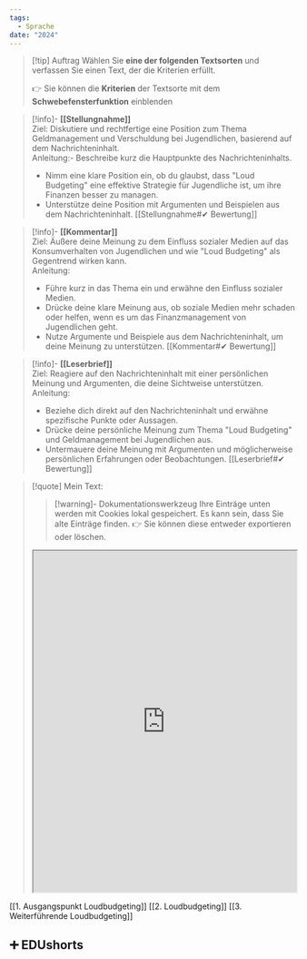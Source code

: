 ```yaml
---
tags:
  - Sprache
date: "2024"
---
```


>[!tip] Auftrag
>Wählen Sie **eine der folgenden Textsorten** und verfassen Sie einen Text, der die Kriterien erfüllt.
>
>👉 Sie können die **Kriterien** der Textsorte mit dem **Schwebefensterfunktion** einblenden


>[!info]- **[[Stellungnahme]]**  
>Ziel: Diskutiere und rechtfertige eine Position zum Thema Geldmanagement und Verschuldung bei Jugendlichen, basierend auf dem Nachrichteninhalt.  
>Anleitung:- Beschreibe kurz die Hauptpunkte des Nachrichteninhalts.
>- Nimm eine klare Position ein, ob du glaubst, dass "Loud Budgeting" eine effektive Strategie für Jugendliche ist, um ihre Finanzen besser zu managen.
>- Unterstütze deine Position mit Argumenten und Beispielen aus dem Nachrichteninhalt.
>  [[Stellungnahme#✔ Bewertung]]

>[!info]- **[[Kommentar]]**  
>Ziel: Äußere deine Meinung zu dem Einfluss sozialer Medien auf das Konsumverhalten von Jugendlichen und wie "Loud Budgeting" als Gegentrend wirken kann.  
>Anleitung:
>- Führe kurz in das Thema ein und erwähne den Einfluss sozialer Medien.
>- Drücke deine klare Meinung aus, ob soziale Medien mehr schaden oder helfen, wenn es um das Finanzmanagement von Jugendlichen geht.
>- Nutze Argumente und Beispiele aus dem Nachrichteninhalt, um deine Meinung zu unterstützen.
>[[Kommentar#✔ Bewertung]]

>[!info]- **[[Leserbrief]]**  
>Ziel: Reagiere auf den Nachrichteninhalt mit einer persönlichen Meinung und Argumenten, die deine Sichtweise unterstützen.  
>Anleitung:
>- Beziehe dich direkt auf den Nachrichteninhalt und erwähne spezifische Punkte oder Aussagen.
>- Drücke deine persönliche Meinung zum Thema "Loud Budgeting" und Geldmanagement bei Jugendlichen aus.
>- Untermauere deine Meinung mit Argumenten und möglicherweise persönlichen Erfahrungen oder Beobachtungen.
>[[Leserbrief#✔ Bewertung]]

   >[!quote] Mein Text:
>>[!warning]- Dokumentationswerkzeug 
>Ihre Einträge unten werden mit Cookies lokal gespeichert. Es kann sein, dass Sie alte Einträge finden. 
>👉 Sie können diese entweder exportieren oder löschen.
>
><iframe width="100%" height="600" src="https://app.Lumi.education/run/KWcs8f" allowfullscreen allow="geolocation *; autoplay; encrypted-media"></iframe>

[[1. Ausgangspunkt Loudbudgeting]]
[[2. Loudbudgeting]]
[[3. Weiterführende Loudbudgeting]]

## ➕ EDUshorts
